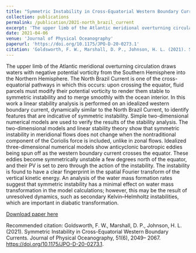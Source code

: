 ```yaml
---
title: "Symmetric Instability in Cross-Equatorial Western Boundary Currents"
collection: publications
permalink: /publication/2021-north_brazil_current
excerpt: 'The upper limb of the Atlantic meridional overturning circulation draws waters with negative potential vorticity from the Southern Hemisphere into the Northern Hemisphere. The North Brazil Current is one of the cross-equatorial pathways in which this occurs: upon crossing the equator, fluid parcels must modify their potential vorticity to render them stable to symmetric instability and to merge smoothly with the ocean interior. In this work a linear stability analysis is performed on an idealized western boundary current, dynamically similar to the North Brazil Current, to identify features that are indicative of symmetric instability. Simple two-dimensional numerical models are used to verify the results of the stability analysis. The two-dimensional models and linear stability theory show that symmetric instability in meridional flows does not change when the nontraditional component of the Coriolis force is included, unlike in zonal flows. Idealized three-dimensional numerical models show anticyclonic barotropic eddies being spun off as the western boundary current crosses the equator. These eddies become symmetrically unstable a few degrees north of the equator, and their PV is set to zero through the action of the instability. The instability is found to have a clear fingerprint in the spatial Fourier transform of the vertical kinetic energy. An analysis of the water mass formation rates suggest that symmetric instability has a minimal effect on water mass transformation in the model calculations; however, this may be the result of unresolved dynamics, such as secondary Kelvin–Helmholtz instabilities, which are important in diabatic transformation.'
date: 2021-04-06
venue: 'Journal of Physical Oceanography'
paperurl: 'https://doi.org/10.1175/JPO-D-20-0273.1'
citation: 'Goldsworth, F. W., Marshall, D. P., Johnson, H. L. (2021). Symmetric Instability in Cross-Equatorial Western Boundary Currents. Journal of Physical Oceanography, 51(6), 2049– 2067. https://doi.org/10.1175/JPO-D-20-0273.1.'
---
```

The upper limb of the Atlantic meridional overturning circulation draws waters with negative potential vorticity from the Southern Hemisphere into the Northern Hemisphere. The North Brazil Current is one of the cross-equatorial pathways in which this occurs: upon crossing the equator, fluid parcels must modify their potential vorticity to render them stable to symmetric instability and to merge smoothly with the ocean interior. In this work a linear stability analysis is performed on an idealized western boundary current, dynamically similar to the North Brazil Current, to identify features that are indicative of symmetric instability. Simple two-dimensional numerical models are used to verify the results of the stability analysis. The two-dimensional models and linear stability theory show that symmetric instability in meridional flows does not change when the nontraditional component of the Coriolis force is included, unlike in zonal flows. Idealized three-dimensional numerical models show anticyclonic barotropic eddies being spun off as the western boundary current crosses the equator. These eddies become symmetrically unstable a few degrees north of the equator, and their PV is set to zero through the action of the instability. The instability is found to have a clear fingerprint in the spatial Fourier transform of the vertical kinetic energy. An analysis of the water mass formation rates suggest that symmetric instability has a minimal effect on water mass transformation in the model calculations; however, this may be the result of unresolved dynamics, such as secondary Kelvin–Helmholtz instabilities, which are important in diabatic transformation.

[Download paper here](http://academicpages.github.io/files/2020-north_brazil_current.pdf)

Recommended citation: Goldsworth, F. W., Marshall, D. P., Johnson, H. L. (2021). Symmetric Instability in Cross-Equatorial Western Boundary Currents. Journal of Physical Oceanography, 51(6), 2049– 2067. https://doi.org/10.1175/JPO-D-20-0273.1.
